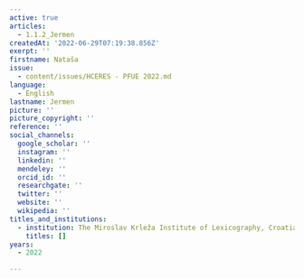 ```yaml
---
active: true
articles:
  - 1.1.2_Jermen
createdAt: '2022-06-29T07:19:38.856Z'
exerpt: ''
firstname: Nataša
issue:
  - content/issues/HCERES - PFUE 2022.md
language:
  - English
lastname: Jermen
picture: ''
picture_copyright: ''
reference: ''
social_channels:
  google_scholar: ''
  instagram: ''
  linkedin: ''
  mendeley: ''
  orcid_id: ''
  researchgate: ''
  twitter: ''
  website: ''
  wikipedia: ''
titles_and_institutions:
  - institution: The Miroslav Krleža Institute of Lexicography, Croatia
    titles: []
years:
  - 2022

---
```

